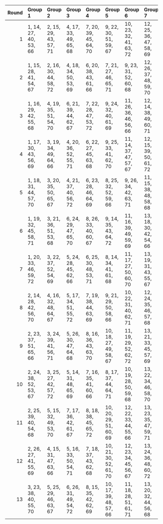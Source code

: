 |   Round | Group 1               | Group 2               | Group 3               | Group 4               | Group 5                | Group 6                | Group 7                | Group 8           | Group 9           | Group 10          | Group 11           | Group 12           | Group 13           |
|--------:|:----------------------|:----------------------|:----------------------|:----------------------|:-----------------------|:-----------------------|:-----------------------|:------------------|:------------------|:------------------|:-------------------|:-------------------|:-------------------|
|       1 | 1, 14, 27, 40, 53, 66 | 2, 15, 29, 43, 57, 71 | 4, 17, 33, 49, 65, 68 | 7, 20, 39, 45, 64, 70 | 9, 22, 30, 51, 59, 67  | 10, 23, 32, 41, 63, 72 | 12, 25, 36, 47, 58, 69 | 3, 16, 31, 46, 61 | 5, 18, 35, 52, 56 | 6, 19, 37, 42, 60 | 8, 21, 28, 48, 55  | 11, 24, 34, 44, 54 | 13, 26, 38, 50, 62 |
|       2 | 1, 15, 28, 41, 54, 67 | 2, 16, 30, 44, 58, 72 | 4, 18, 34, 50, 53, 69 | 6, 20, 38, 43, 61, 66 | 7, 21, 27, 46, 65, 71  | 9, 23, 31, 52, 60, 68  | 12, 26, 37, 48, 59, 70 | 3, 17, 32, 47, 62 | 5, 19, 36, 40, 57 | 8, 22, 29, 49, 56 | 10, 24, 33, 42, 64 | 11, 25, 35, 45, 55 | 13, 14, 39, 51, 63 |
|       3 | 1, 16, 29, 42, 55, 68 | 4, 19, 35, 51, 54, 70 | 6, 21, 39, 44, 62, 67 | 7, 22, 28, 47, 53, 72 | 9, 24, 32, 40, 61, 69  | 11, 26, 36, 46, 56, 66 | 12, 14, 38, 49, 60, 71 | 2, 17, 31, 45, 59 | 3, 18, 33, 48, 63 | 5, 20, 37, 41, 58 | 8, 23, 30, 50, 57  | 10, 25, 34, 43, 65 | 13, 15, 27, 52, 64 |
|       4 | 1, 17, 30, 43, 56, 69 | 3, 19, 34, 49, 64, 66 | 4, 20, 36, 52, 55, 71 | 6, 22, 27, 45, 63, 68 | 9, 25, 33, 41, 62, 70  | 11, 14, 37, 47, 57, 67 | 12, 15, 39, 50, 61, 72 | 2, 18, 32, 46, 60 | 5, 21, 38, 42, 59 | 7, 23, 29, 48, 54 | 8, 24, 31, 51, 58  | 10, 26, 35, 44, 53 | 13, 16, 28, 40, 65 |
|       5 | 1, 18, 31, 44, 57, 70 | 3, 20, 35, 50, 65, 67 | 4, 21, 37, 40, 56, 72 | 6, 23, 28, 46, 64, 69 | 8, 25, 32, 52, 59, 66  | 9, 26, 34, 42, 63, 71  | 11, 15, 38, 48, 58, 68 | 2, 19, 33, 47, 61 | 5, 22, 39, 43, 60 | 7, 24, 30, 49, 55 | 10, 14, 36, 45, 54 | 12, 16, 27, 51, 62 | 13, 17, 29, 41, 53 |
|       6 | 1, 19, 32, 45, 58, 71 | 3, 21, 36, 51, 53, 68 | 6, 24, 29, 47, 65, 70 | 8, 26, 33, 40, 60, 67 | 9, 14, 35, 43, 64, 72  | 11, 16, 39, 49, 59, 69 | 13, 18, 30, 42, 54, 66 | 2, 20, 34, 48, 62 | 4, 22, 38, 41, 57 | 5, 23, 27, 44, 61 | 7, 25, 31, 50, 56  | 10, 15, 37, 46, 55 | 12, 17, 28, 52, 63 |
|       7 | 1, 20, 33, 46, 59, 72 | 3, 22, 37, 52, 54, 69 | 5, 24, 28, 45, 62, 66 | 6, 25, 30, 48, 53, 71 | 8, 14, 34, 41, 61, 68  | 11, 17, 27, 50, 60, 70 | 13, 19, 31, 43, 55, 67 | 2, 21, 35, 49, 63 | 4, 23, 39, 42, 58 | 7, 26, 32, 51, 57 | 9, 15, 36, 44, 65  | 10, 16, 38, 47, 56 | 12, 18, 29, 40, 64 |
|       8 | 2, 14, 28, 42, 56, 70 | 4, 16, 32, 48, 64, 67 | 5, 17, 34, 51, 55, 72 | 7, 19, 38, 44, 63, 69 | 9, 21, 29, 50, 58, 66  | 10, 22, 31, 40, 62, 71 | 12, 24, 35, 46, 57, 68 | 1, 26, 39, 52, 65 | 3, 15, 30, 45, 60 | 6, 18, 36, 41, 59 | 8, 20, 27, 47, 54  | 11, 23, 33, 43, 53 | 13, 25, 37, 49, 61 |
|       9 | 2, 23, 37, 51, 65, 66 | 3, 24, 39, 41, 56, 71 | 5, 26, 30, 47, 64, 68 | 8, 16, 36, 43, 63, 70 | 10, 18, 27, 49, 58, 67 | 11, 19, 29, 52, 62, 72 | 13, 21, 33, 45, 57, 69 | 1, 22, 35, 48, 61 | 4, 25, 28, 44, 60 | 6, 14, 32, 50, 55 | 7, 15, 34, 40, 59  | 9, 17, 38, 46, 54  | 12, 20, 31, 42, 53 |
|      10 | 2, 24, 38, 52, 53, 67 | 3, 25, 27, 42, 57, 72 | 5, 14, 31, 48, 65, 69 | 7, 16, 35, 41, 60, 66 | 8, 17, 37, 44, 64, 71  | 10, 19, 28, 50, 59, 68 | 13, 22, 34, 46, 58, 70 | 1, 23, 36, 49, 62 | 4, 26, 29, 45, 61 | 6, 15, 33, 51, 56 | 9, 18, 39, 47, 55  | 11, 20, 30, 40, 63 | 12, 21, 32, 43, 54 |
|      11 | 2, 25, 39, 40, 54, 68 | 5, 15, 32, 49, 53, 70 | 7, 17, 36, 42, 61, 67 | 8, 18, 38, 45, 65, 72 | 10, 20, 29, 51, 60, 69 | 12, 22, 33, 44, 55, 66 | 13, 23, 35, 47, 59, 71 | 1, 24, 37, 50, 63 | 3, 26, 28, 43, 58 | 4, 14, 30, 46, 62 | 6, 16, 34, 52, 57  | 9, 19, 27, 48, 56  | 11, 21, 31, 41, 64 |
|      12 | 2, 26, 27, 41, 55, 69 | 4, 15, 31, 47, 63, 66 | 5, 16, 33, 50, 54, 71 | 7, 18, 37, 43, 62, 68 | 10, 21, 30, 52, 61, 70 | 12, 23, 34, 45, 56, 67 | 13, 24, 36, 48, 60, 72 | 1, 25, 38, 51, 64 | 3, 14, 29, 44, 59 | 6, 17, 35, 40, 58 | 8, 19, 39, 46, 53  | 9, 20, 28, 49, 57  | 11, 22, 32, 42, 65 |
|      13 | 3, 23, 38, 40, 55, 70 | 5, 25, 29, 46, 63, 67 | 6, 26, 31, 49, 54, 72 | 8, 15, 35, 42, 62, 69 | 10, 17, 39, 48, 57, 66 | 11, 18, 28, 51, 61, 71 | 13, 20, 32, 44, 56, 68 | 1, 21, 34, 47, 60 | 2, 22, 36, 50, 64 | 4, 24, 27, 43, 59 | 7, 14, 33, 52, 58  | 9, 16, 37, 45, 53  | 12, 19, 30, 41, 65 |